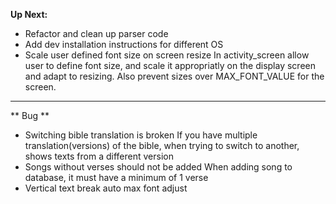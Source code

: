 **Up Next:**

- Refactor and clean up parser code
- Add dev installation instructions for different OS
- Scale user defined font size on screen resize
  In activity_screen allow user to define font size, and scale it appropriatly
  on the display screen and adapt to resizing.
  Also prevent sizes over MAX_FONT_VALUE for the screen.

---

** Bug **

- Switching bible translation is broken
  If you have multiple translation(versions) of the bible, when trying to switch
  to another, shows texts from a different version
- Songs without verses should not be added
  When adding song to database, it must have a minimum of 1 verse
- Vertical text break auto max font adjust
